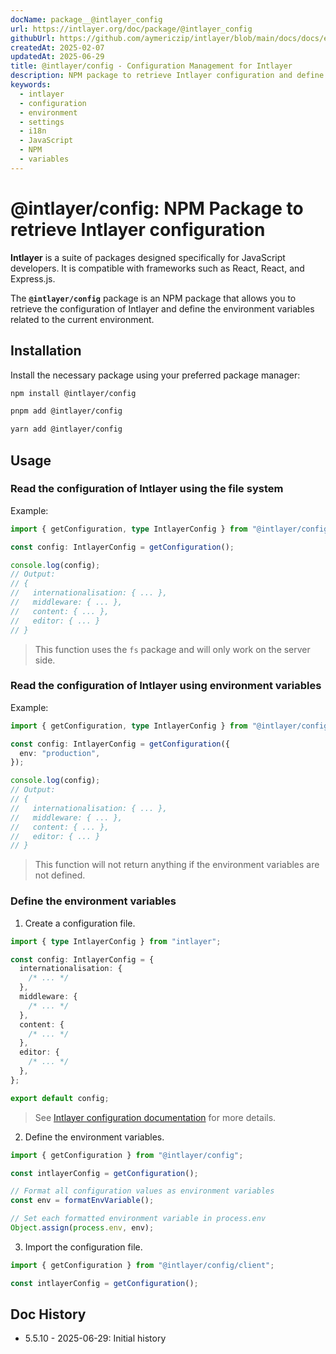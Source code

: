 ```yaml
---
docName: package__@intlayer_config
url: https://intlayer.org/doc/package/@intlayer_config
githubUrl: https://github.com/aymericzip/intlayer/blob/main/docs/docs/en-GB/packages/@intlayer/config/index.md
createdAt: 2025-02-07
updatedAt: 2025-06-29
title: @intlayer/config - Configuration Management for Intlayer
description: NPM package to retrieve Intlayer configuration and define environment variables for internationalisation settings across different environments.
keywords:
  - intlayer
  - configuration
  - environment
  - settings
  - i18n
  - JavaScript
  - NPM
  - variables
---
```


# @intlayer/config: NPM Package to retrieve Intlayer configuration

**Intlayer** is a suite of packages designed specifically for JavaScript developers. It is compatible with frameworks such as React, React, and Express.js.

The **`@intlayer/config`** package is an NPM package that allows you to retrieve the configuration of Intlayer and define the environment variables related to the current environment.

## Installation

Install the necessary package using your preferred package manager:

```bash packageManager="npm"
npm install @intlayer/config
```

```bash packageManager="pnpm"
pnpm add @intlayer/config
```

```bash packageManager="yarn"
yarn add @intlayer/config
```

## Usage

### Read the configuration of Intlayer using the file system

Example:

```ts
import { getConfiguration, type IntlayerConfig } from "@intlayer/config";

const config: IntlayerConfig = getConfiguration();

console.log(config);
// Output:
// {
//   internationalisation: { ... },
//   middleware: { ... },
//   content: { ... },
//   editor: { ... }
// }
```

> This function uses the `fs` package and will only work on the server side.

### Read the configuration of Intlayer using environment variables

Example:

```ts
import { getConfiguration, type IntlayerConfig } from "@intlayer/config/client";

const config: IntlayerConfig = getConfiguration({
  env: "production",
});

console.log(config);
// Output:
// {
//   internationalisation: { ... },
//   middleware: { ... },
//   content: { ... },
//   editor: { ... }
// }
```

> This function will not return anything if the environment variables are not defined.

### Define the environment variables

1. Create a configuration file.

```ts fileName="intlayer.config.ts"
import { type IntlayerConfig } from "intlayer";

const config: IntlayerConfig = {
  internationalisation: {
    /* ... */
  },
  middleware: {
    /* ... */
  },
  content: {
    /* ... */
  },
  editor: {
    /* ... */
  },
};

export default config;
```

> See [Intlayer configuration documentation](https://github.com/aymericzip/intlayer/blob/main/docs/docs/en-GB/configuration.md) for more details.

2. Define the environment variables.

```ts
import { getConfiguration } from "@intlayer/config";

const intlayerConfig = getConfiguration();

// Format all configuration values as environment variables
const env = formatEnvVariable();

// Set each formatted environment variable in process.env
Object.assign(process.env, env);
```

3. Import the configuration file.

```ts
import { getConfiguration } from "@intlayer/config/client";

const intlayerConfig = getConfiguration();
```

## Doc History

- 5.5.10 - 2025-06-29: Initial history
